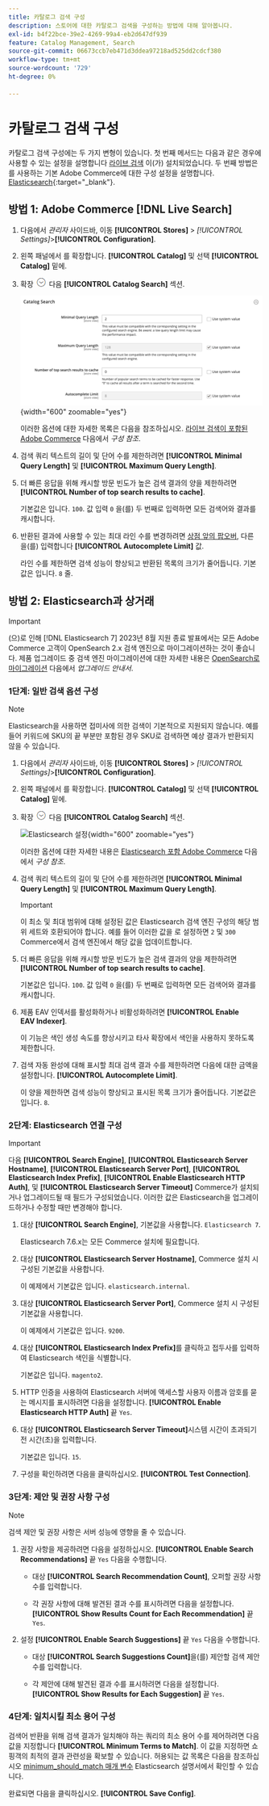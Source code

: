 ```yaml
---
title: 카탈로그 검색 구성
description: 스토어에 대한 카탈로그 검색을 구성하는 방법에 대해 알아봅니다.
exl-id: b4f22bce-39e2-4269-99a4-eb2d647df939
feature: Catalog Management, Search
source-git-commit: 06673ccb7eb471d3ddea97218ad525dd2cdcf380
workflow-type: tm+mt
source-wordcount: '729'
ht-degree: 0%

---
```


# 카탈로그 검색 구성

카탈로그 검색 구성에는 두 가지 변형이 있습니다. 첫 번째 메서드는 다음과 같은 경우에 사용할 수 있는 설정을 설명합니다 [라이브 검색](https://experienceleague.adobe.com/docs/commerce-merchant-services/live-search/overview.html) 이(가) 설치되었습니다. 두 번째 방법은 를 사용하는 기본 Adobe Commerce에 대한 구성 설정을 설명합니다. [Elasticsearch][1]{:target=&quot;_blank&quot;}.

## 방법 1: Adobe Commerce [!DNL Live Search]

1. 다음에서 _관리자_ 사이드바, 이동 **[!UICONTROL Stores]** > _[!UICONTROL Settings]_>**[!UICONTROL Configuration]**.

1. 왼쪽 패널에서 를 확장합니다. **[!UICONTROL Catalog]** 및 선택 **[!UICONTROL Catalog]** 밑에.

1. 확장 ![확장 선택기](../assets/icon-display-expand.png) 다음 **[!UICONTROL Catalog Search]** 섹션.

   ![라이브 검색에 대한 카탈로그 검색](../configuration-reference/catalog/assets/catalog-search-live-search.png){width="600" zoomable="yes"}

   이러한 옵션에 대한 자세한 목록은 다음을 참조하십시오. [라이브 검색이 포함된 Adobe Commerce](../configuration-reference/catalog/catalog.md#adobe-commerce-with-live-search) 다음에서 _구성 참조_.

1. 검색 쿼리 텍스트의 길이 및 단어 수를 제한하려면 **[!UICONTROL Minimal Query Length]** 및 **[!UICONTROL Maximum Query Length]**.

1. 더 빠른 응답을 위해 캐시할 방문 빈도가 높은 검색 결과의 양을 제한하려면 **[!UICONTROL Number of top search results to cache]**.

   기본값은 입니다. `100`. 값 입력 `0` 을(를) 두 번째로 입력하면 모든 검색어와 결과를 캐시합니다.

1. 반환된 결과에 사용할 수 있는 최대 라인 수를 변경하려면 [상점 앞의 팝오버](https://experienceleague.adobe.com/docs/commerce-merchant-services/live-search/live-search-storefront/quick-tour.html), 다른 을(를) 입력합니다 **[!UICONTROL Autocomplete Limit]** 값.

   라인 수를 제한하면 검색 성능이 향상되고 반환된 목록의 크기가 줄어듭니다. 기본값은 입니다. `8` 줄.

## 방법 2: Elasticsearch과 상거래

>[!IMPORTANT]
>
>(으)로 인해 [!DNL Elasticsearch 7] 2023년 8월 지원 종료 발표에서는 모든 Adobe Commerce 고객이 OpenSearch 2.x 검색 엔진으로 마이그레이션하는 것이 좋습니다. 제품 업그레이드 중 검색 엔진 마이그레이션에 대한 자세한 내용은 [OpenSearch로 마이그레이션](https://experienceleague.adobe.com/docs/commerce-operations/upgrade-guide/prepare/opensearch-migration.html) 다음에서 _업그레이드 안내서_.

### 1단계: 일반 검색 옵션 구성

>[!NOTE]
>
>Elasticsearch을 사용하면 접미사에 의한 검색이 기본적으로 지원되지 않습니다. 예를 들어 키워드에 SKU의 끝 부분만 포함된 경우 SKU로 검색하면 예상 결과가 반환되지 않을 수 있습니다.

1. 다음에서 _관리자_ 사이드바, 이동 **[!UICONTROL Stores]** > _[!UICONTROL Settings]_>**[!UICONTROL Configuration]**.

1. 왼쪽 패널에서 를 확장합니다. **[!UICONTROL Catalog]** 및 선택 **[!UICONTROL Catalog]** 밑에.

1. 확장 ![확장 선택기](../assets/icon-display-expand.png) 다음 **[!UICONTROL Catalog Search]** 섹션.

   ![Elasticsearch 설정](../configuration-reference/catalog/assets/catalog-search-elasticsearch.png){width="600" zoomable="yes"}

   이러한 옵션에 대한 자세한 내용은 [Elasticsearch 포함 Adobe Commerce](../configuration-reference/catalog/catalog.md#adobe-commerce-with-elasticsearch) 다음에서 _구성 참조_.

1. 검색 쿼리 텍스트의 길이 및 단어 수를 제한하려면 **[!UICONTROL Minimal Query Length]** 및 **[!UICONTROL Maximum Query Length]**.

   >[!IMPORTANT]
   >
   >이 최소 및 최대 범위에 대해 설정된 값은 Elasticsearch 검색 엔진 구성의 해당 범위 세트와 호환되어야 합니다. 예를 들어 이러한 값을 로 설정하면 `2` 및 `300` Commerce에서 검색 엔진에서 해당 값을 업데이트합니다.

1. 더 빠른 응답을 위해 캐시할 방문 빈도가 높은 검색 결과의 양을 제한하려면 **[!UICONTROL Number of top search results to cache]**.

   기본값은 입니다. `100`. 값 입력 `0` 을(를) 두 번째로 입력하면 모든 검색어와 결과를 캐시합니다.

1. 제품 EAV 인덱서를 활성화하거나 비활성화하려면 **[!UICONTROL Enable EAV Indexer]**.

   이 기능은 색인 생성 속도를 향상시키고 타사 확장에서 색인을 사용하지 못하도록 제한합니다.

1. 검색 자동 완성에 대해 표시할 최대 검색 결과 수를 제한하려면 다음에 대한 금액을 설정합니다. **[!UICONTROL Autocomplete Limit]**.

   이 양을 제한하면 검색 성능이 향상되고 표시된 목록 크기가 줄어듭니다. 기본값은 입니다. `8`.

### 2단계: Elasticsearch 연결 구성

>[!IMPORTANT]
>
>다음 **[!UICONTROL Search Engine]**, **[!UICONTROL Elasticsearch Server Hostname]**, **[!UICONTROL Elasticsearch Server Port]**, **[!UICONTROL Elasticsearch Index Prefix]**, **[!UICONTROL Enable Elasticsearch HTTP Auth]**, 및 **[!UICONTROL Elasticsearch Server Timeout]** Commerce가 설치되거나 업그레이드될 때 필드가 구성되었습니다. 이러한 값은 Elasticsearch을 업그레이드하거나 수정할 때만 변경해야 합니다.

1. 대상 **[!UICONTROL Search Engine]**, 기본값을 사용합니다. `Elasticsearch 7`.

   Elasticsearch 7.6.x는 모든 Commerce 설치에 필요합니다.

1. 대상 **[!UICONTROL Elasticsearch Server Hostname]**, Commerce 설치 시 구성된 기본값을 사용합니다.

   이 예제에서 기본값은 입니다. `elasticsearch.internal`.

1. 대상 **[!UICONTROL Elasticsearch Server Port]**, Commerce 설치 시 구성된 기본값을 사용합니다.

   이 예제에서 기본값은 입니다. `9200`.

1. 대상 **[!UICONTROL Elasticsearch Index Prefix]**&#x200B;를 클릭하고 접두사를 입력하여 Elasticsearch 색인을 식별합니다.

   기본값은 입니다. `magento2`.

1. HTTP 인증을 사용하여 Elasticsearch 서버에 액세스할 사용자 이름과 암호를 묻는 메시지를 표시하려면 다음을 설정합니다. **[!UICONTROL Enable Elasticsearch HTTP Auth]** 끝 `Yes`.

1. 대상 **[!UICONTROL Elasticsearch Server Timeout]**&#x200B;시스템 시간이 초과되기 전 시간(초)을 입력합니다.

   기본값은 입니다. `15`.

1. 구성을 확인하려면 다음을 클릭하십시오. **[!UICONTROL Test Connection]**.

### 3단계: 제안 및 권장 사항 구성

>[!NOTE]
>
>검색 제안 및 권장 사항은 서버 성능에 영향을 줄 수 있습니다.

1. 권장 사항을 제공하려면 다음을 설정하십시오. **[!UICONTROL Enable Search Recommendations]** 끝 `Yes` 다음을 수행합니다.

   - 대상 **[!UICONTROL Search Recommendation Count]**, 오퍼할 권장 사항 수를 입력합니다.

   - 각 권장 사항에 대해 발견된 결과 수를 표시하려면 다음을 설정합니다. **[!UICONTROL Show Results Count for Each Recommendation]** 끝 `Yes`.

1. 설정 **[!UICONTROL Enable Search Suggestions]** 끝 `Yes` 다음을 수행합니다.

   - 대상 **[!UICONTROL Search Suggestions Count]**&#x200B;을(를) 제안할 검색 제안 수를 입력합니다.

   - 각 제안에 대해 발견된 결과 수를 표시하려면 다음을 설정합니다. **[!UICONTROL Show Results for Each Suggestion]** 끝 `Yes`.

### 4단계: 일치시킬 최소 용어 구성

검색어 반환을 위해 검색 결과가 일치해야 하는 쿼리의 최소 용어 수를 제어하려면 다음 값을 지정합니다 **[!UICONTROL Minimum Terms to Match]**. 이 값을 지정하면 쇼핑객의 최적의 결과 관련성을 확보할 수 있습니다. 허용되는 값 목록은 다음을 참조하십시오 [minimum_should_match 매개 변수](https://www.elastic.co/guide/en/elasticsearch/reference/current/query-dsl-minimum-should-match.html) Elasticsearch 설명서에서 확인할 수 있습니다.

완료되면 다음을 클릭하십시오. **[!UICONTROL Save Config]**.

[1]: https://experienceleague.adobe.com/docs/commerce-operations/installation-guide/prerequisites/search-engine/overview.html
[2]: https://experienceleague.adobe.com/docs/commerce-operations/configuration-guide/search/overview-search.html
